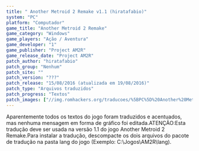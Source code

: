 ```yaml
---
title: " Another Metroid 2 Remake v1.1 (hiratafabio)"
system: "PC"
platform: "Computador"
game_title: "Another Metroid 2 Remake"
game_category: "Windows"
game_players: "Ação / Aventura"
game_developer: "1"
game_publisher: "Project AM2R"
game_release_date: "Project AM2R"
patch_author: "hiratafabio"
patch_group: "Nenhum"
patch_site: ""
patch_version: "???"
patch_release: "15/08/2016 (atualizada em 19/08/2016)"
patch_type: "Arquivos traduzidos"
patch_progress: "Textos"
patch_images: ["//img.romhackers.org/traducoes/%5BPC%5D%20Another%20Metroid%202%20Remake%20-%20hiratafabio%20-%201.jpg","//img.romhackers.org/traducoes/%5BPC%5D%20Another%20Metroid%202%20Remake%20-%20hiratafabio%20-%202.jpg","//img.romhackers.org/traducoes/%5BPC%5D%20Another%20Metroid%202%20Remake%20-%20hiratafabio%20-%203.jpg"]
---
```

Aparentemente todos os textos do jogo foram traduzidos e acentuados, mas nenhuma mensagem em forma de gráfico foi editada.ATENÇÃO:Esta tradução deve ser usada na versão 1.1 do jogo Another Metroid 2 Remake.Para instalar a tradução, descompacte os dois arquivos do pacote de tradução na pasta lang do jogo (Exemplo: C:\Jogos\AM2R\lang).